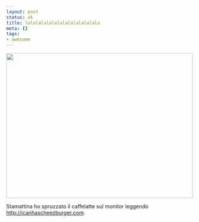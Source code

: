```yaml
--- 
layout: post
status: ok
title: lalalalalalalalalalalalalala
meta: {}
tags: 
- awesome
---
```

<a href='http://www.lastknight.com/download//funny-pictures-beaver-cant-hear-you.jpg'><img src="http://www.lastknight.com/download//funny-pictures-beaver-cant-hear-you.jpg" alt="" title="funny-pictures-beaver-cant-hear-you" width="499" height="388" class="aligncenter size-full wp-image-685" /></a>  
  
Stamattina ho spruzzato il caffelatte sul monitor leggendo <http://icanhascheezburger.com>. 
